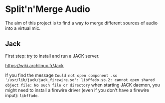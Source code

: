 # Split'n'Merge Audio
The aim of this project is to find a way to merge different sources of audio into a virtual mic.

## Jack
First step: try to install and run a JACK server.

https://wiki.archlinux.fr/Jack


If you find the message
```Could not open component .so '/usr/lib/jack/jack_firewire.so': libffado.so.2: cannot open shared object file: No such file or directory```
when starting JACK daemon, you might need to install a firewire driver (even if you don't have a firewire input): `libffado`.
